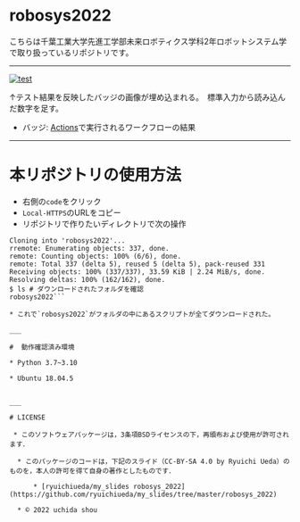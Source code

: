# robosys2022
こちらは千葉工業大学先進工学部未来ロボティクス学科2年ロボットシステム学で取り扱っているリポジトリです。
___

[![test](https://github.com/fwhdshkjfh/robosys2022/actions/workflows/test.yml/badge.svg)](https://github.com/fwhdshkjfh/robosys2022/actions/workflows/test.yml)

↑テスト結果を反映したバッジの画像が埋め込まれる。　標準入力から読み込んだ数字を足す。

* バッジ: [Actions](https://github.com/fwhdshkjfh/robosys2022/actions)で実行されるワークフローの結果
___

# 本リポジトリの使用方法

* 右側の`code`をクリック
* `Local-HTTPS`のURLをコピー
* リポジトリで作りたいディレクトリで次の操作

```$  git clone https://github.com/fwhdshkjfh/robosys2022.git
Cloning into 'robosys2022'...
rremote: Enumerating objects: 337, done.
remote: Counting objects: 100% (6/6), done.
remote: Total 337 (delta 5), reused 5 (delta 5), pack-reused 331
Receiving objects: 100% (337/337), 33.59 KiB | 2.24 MiB/s, done.
Resolving deltas: 100% (162/162), done.
$ ls # ダウンロードされたフォルダを確認
robosys2022```

* これで`robosys2022`がフォルダの中にあるスクリプトが全てダウンロードされた。

___

#  動作確認済み環境

* Python 3.7~3.10

* Ubuntu 18.04.5


___

# LICENSE

 * このソフトウェアパッケージは，3条項BSDライセンスの下，再頒布および使用が許可されます．

  * このパッケージのコードは，下記のスライド（CC-BY-SA 4.0 by Ryuichi Ueda）のものを，本人の許可を得て自身の著作としたものです．

      * [ryuichiueda/my_slides robosys_2022](https://github.com/ryuichiueda/my_slides/tree/master/robosys_2022)
  
  * © 2022 uchida shou


  






 

